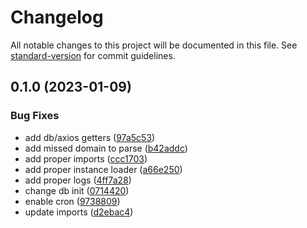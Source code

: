 # Changelog

All notable changes to this project will be documented in this file. See [standard-version](https://github.com/conventional-changelog/standard-version) for commit guidelines.

## 0.1.0 (2023-01-09)


### Bug Fixes

* add db/axios getters ([97a5c53](https://github.com/drugoi/nic-tracker/commit/97a5c53aed95df5e7c7486559b74780f8c2f87d0))
* add missed domain to parse ([b42addc](https://github.com/drugoi/nic-tracker/commit/b42addc9c199caa016d6880d94268335e49b3253))
* add proper imports ([ccc1703](https://github.com/drugoi/nic-tracker/commit/ccc1703c9e557ecb961ca73e55aa45578b7d8ae3))
* add proper instance loader ([a66e250](https://github.com/drugoi/nic-tracker/commit/a66e2509e87b302adbf5f0e469224a727b872495))
* add proper logs ([4ff7a28](https://github.com/drugoi/nic-tracker/commit/4ff7a289989e312c27fb62bb1ecc471730da5b00))
* change db init ([0714420](https://github.com/drugoi/nic-tracker/commit/071442038d3f14a1ae98d48d64135395de40c717))
* enable cron ([9738809](https://github.com/drugoi/nic-tracker/commit/9738809434924d930e6802efbc6651d3a41e4f1f))
* update imports ([d2ebac4](https://github.com/drugoi/nic-tracker/commit/d2ebac4bf6cf3c58f54876647ff60eb685cbd9cd))
